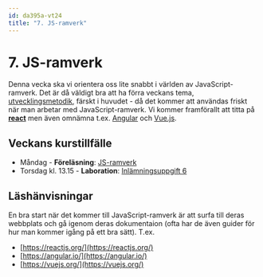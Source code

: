 ```yaml
---
id: da395a-vt24
title: "7. JS-ramverk"
---
```


# 7. JS-ramverk

Denna vecka ska vi orientera oss lite snabbt i världen av JavaScript-ramverk. Det är då väldigt bra att ha förra veckans tema, [utvecklingsmetodik](../../6-utvecklingsmetodik/index-page/), färskt i huvudet - då det kommer att användas friskt när man arbetar med JavaScript-ramverk. Vi kommer framförallt att titta på [**react**](https://reactjs.org/) men även omnämna t.ex. [Angular](https://angular.io/) och [Vue.js](https://vuejs.org/).

## Veckans kurstillfälle

- Måndag - **Föreläsning**: [JS-ramverk](../f1/)
- Torsdag kl. 13.15 - **Laboration**: [Inlämningsuppgift 6](../i1/)

## Läshänvisningar

En bra start när det kommer till JavaScript-ramverk är att surfa till deras webbplats och gå igenom deras dokumentaion (ofta har de även guider för hur man kommer igång på ett bra sätt). T.ex.

- [https://reactjs.org/](https://reactjs.org/)
- [https://angular.io/](https://angular.io/)
- [https://vuejs.org/](https://vuejs.org/)
